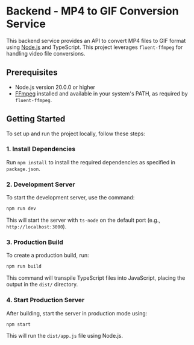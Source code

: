 # Backend - MP4 to GIF Conversion Service

This backend service provides an API to convert MP4 files to GIF format using [Node.js](https://nodejs.org/) and TypeScript. This project leverages `fluent-ffmpeg` for handling video file conversions.

## Prerequisites

- Node.js version 20.0.0 or higher
- [FFmpeg](https://ffmpeg.org/) installed and available in your system's PATH, as required by `fluent-ffmpeg`.

## Getting Started

To set up and run the project locally, follow these steps:

### 1. Install Dependencies

Run `npm install` to install the required dependencies as specified in `package.json`.

### 2. Development Server

To start the development server, use the command:

```bash
npm run dev
```

This will start the server with `ts-node` on the default port (e.g., `http://localhost:3000`).

### 3. Production Build

To create a production build, run:

```bash
npm run build
```

This command will transpile TypeScript files into JavaScript, placing the output in the `dist/` directory.

### 4. Start Production Server

After building, start the server in production mode using:

```bash
npm start
```

This will run the `dist/app.js` file using Node.js.
